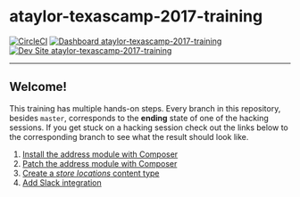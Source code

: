 # ataylor-texascamp-2017-training

[![CircleCI](https://circleci.com/gh/texascamp-2017-training/ataylor-texascamp-2017-training.svg?style=shield)](https://circleci.com/gh/texascamp-2017-training/ataylor-texascamp-2017-training)
[![Dashboard ataylor-texascamp-2017-training](https://img.shields.io/badge/dashboard-ataylor_texascamp_2017_training-yellow.svg)](https://dashboard.pantheon.io/sites/11ac4ab0-273e-4a0b-844a-76456e209cbf#dev/code)
[![Dev Site ataylor-texascamp-2017-training](https://img.shields.io/badge/site-ataylor_texascamp_2017_training-blue.svg)](http://dev-ataylor-texascamp-2017-training.pantheonsite.io/)

---

## Welcome!
This training has multiple hands-on steps. Every branch in this repository, besides `master`, corresponds to the **ending** state of one of the hacking sessions. If you get stuck on a hacking session check out the links below to the corresponding branch to see what the result should look like.

1. [Install the address module with Composer](https://github.com/texascamp-2017-training/ataylor-texascamp-2017-training/tree/install-address-module)
2. [Patch the address module with Composer](https://github.com/texascamp-2017-training/ataylor-texascamp-2017-training/tree/patch-address-module)
3. [Create a _store locations_ content type](https://github.com/texascamp-2017-training/ataylor-texascamp-2017-training/tree/store-locations-content-type)
4. [Add Slack integration](https://github.com/texascamp-2017-training/ataylor-texascamp-2017-training/tree/slack-integration)
